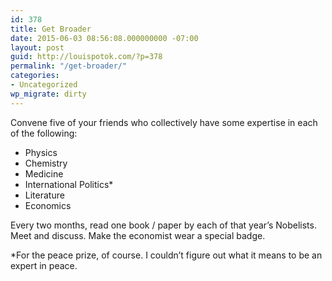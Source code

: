 ```yaml
---
id: 378
title: Get Broader
date: 2015-06-03 08:56:08.000000000 -07:00
layout: post
guid: http://louispotok.com/?p=378
permalink: "/get-broader/"
categories:
- Uncategorized
wp_migrate: dirty
---
```

Convene five of your friends who collectively have some expertise in each of the following:

  * Physics
  * Chemistry
  * Medicine
  * International Politics*
  * Literature
  * Economics

Every two months, read one book / paper by each of that year&#8217;s Nobelists.  Meet and discuss. Make the economist wear a special badge.

*For the peace prize, of course. I couldn&#8217;t figure out what it means to be an expert in peace.